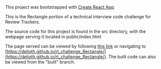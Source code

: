 This project was bootstrapped with [Create React App](https://github.com/facebookincubator/create-react-app).

This is the Rectangle portion of a technical interview code challenge for Review Trackers.

The source code for this project is found in the src directory, with the webpage serving it located in public/index.html

The page served can be viewed by following [this link](https://delioth.github.io/rt_challenge_Rectangle/) or navigating to [https://delioth.github.io/rt_challenge_Rectangle/](https://delioth.github.io/rt_challenge_Rectangle/). The built code can also be viewed from the "built" branch.
